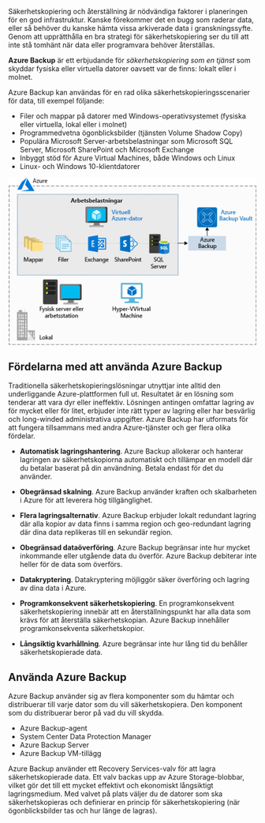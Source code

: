 Säkerhetskopiering och återställning är nödvändiga faktorer i planeringen för en god infrastruktur. Kanske förekommer det en bugg som raderar data, eller så behöver du kanske hämta vissa arkiverade data i granskningssyfte. Genom att upprätthålla en bra strategi för säkerhetskopiering ser du till att inte stå tomhänt när data eller programvara behöver återställas.

**Azure Backup** är ett erbjudande för _säkerhetskopiering som en tjänst_ som skyddar fysiska eller virtuella datorer oavsett var de finns: lokalt eller i molnet.

Azure Backup kan användas för en rad olika säkerhetskopieringsscenarier för data, till exempel följande:

- Filer och mappar på datorer med Windows-operativsystemet (fysiska eller virtuella, lokal eller i molnet)
- Programmedvetna ögonblicksbilder (tjänsten Volume Shadow Copy)
- Populära Microsoft Server-arbetsbelastningar som Microsoft SQL Server, Microsoft SharePoint och Microsoft Exchange
- Inbyggt stöd för Azure Virtual Machines, både Windows och Linux
- Linux- och Windows 10-klientdatorer

![Azure Backup](../media/6-backup-server.png)

## <a name="advantages-of-using-azure-backup"></a>Fördelarna med att använda Azure Backup

Traditionella säkerhetskopieringslösningar utnyttjar inte alltid den underliggande Azure-plattformen full ut. Resultatet är en lösning som tenderar att vara dyr eller ineffektiv. Lösningen antingen omfattar lagring av för mycket eller för litet, erbjuder inte rätt typer av lagring eller har besvärlig och long-winded administrativa uppgifter. Azure Backup har utformats för att fungera tillsammans med andra Azure-tjänster och ger flera olika fördelar.

- **Automatisk lagringshantering**. Azure Backup allokerar och hanterar lagringen av säkerhetskopiorna automatiskt och tillämpar en modell där du betalar baserat på din användning. Betala endast för det du använder.

- **Obegränsad skalning**. Azure Backup använder kraften och skalbarheten i Azure för att leverera hög tillgänglighet.

- **Flera lagringsalternativ**. Azure Backup erbjuder lokalt redundant lagring där alla kopior av data finns i samma region och geo-redundant lagring där dina data replikeras till en sekundär region.

- **Obegränsad dataöverföring**. Azure Backup begränsar inte hur mycket inkommande eller utgående data du överför. Azure Backup debiterar inte heller för de data som överförs.

- **Datakryptering**. Datakryptering möjliggör säker överföring och lagring av dina data i Azure.

- **Programkonsekvent säkerhetskopiering**. En programkonsekvent säkerhetskopiering innebär att en återställningspunkt har alla data som krävs för att återställa säkerhetskopian. Azure Backup innehåller programkonsekventa säkerhetskopior.

- **Långsiktig kvarhållning**. Azure begränsar inte hur lång tid du behåller säkerhetskopierade data.

## <a name="using-azure-backup"></a>Använda Azure Backup

Azure Backup använder sig av flera komponenter som du hämtar och distribuerar till varje dator som du vill säkerhetskopiera. Den komponent som du distribuerar beror på vad du vill skydda.

- Azure Backup-agent
- System Center Data Protection Manager
- Azure Backup Server
- Azure Backup VM-tillägg

Azure Backup använder ett Recovery Services-valv för att lagra säkerhetskopierade data. Ett valv backas upp av Azure Storage-blobbar, vilket gör det till ett mycket effektivt och ekonomiskt långsiktigt lagringsmedium. Med valvet på plats väljer du de datorer som ska säkerhetskopieras och definierar en princip för säkerhetskopiering (när ögonblicksbilder tas och hur länge de lagras).